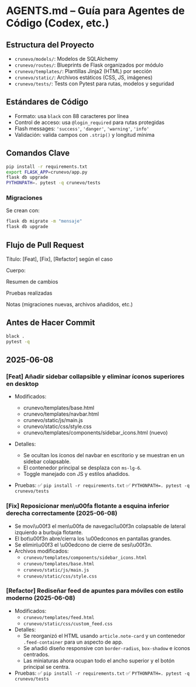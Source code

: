 # AGENTS.md – Guía para Agentes de Código (Codex, etc.)

## Estructura del Proyecto
- `crunevo/models/`: Modelos de SQLAlchemy
- `crunevo/routes/`: Blueprints de Flask organizados por módulo
- `crunevo/templates/`: Plantillas Jinja2 (HTML) por sección
- `crunevo/static/`: Archivos estáticos (CSS, JS, imágenes)
- `crunevo/tests/`: Tests con Pytest para rutas, modelos y seguridad

## Estándares de Código
- Formato: usa `black` con 88 caracteres por línea
- Control de acceso: usa `@login_required` para rutas protegidas
- Flash messages: `'success'`, `'danger'`, `'warning'`, `'info'`
- Validación: valida campos con `.strip()` y longitud mínima

## Comandos Clave
```bash
pip install -r requirements.txt
export FLASK_APP=crunevo/app.py
flask db upgrade
PYTHONPATH=. pytest -q crunevo/tests
```

### Migraciones
Se crean con:

```bash
flask db migrate -m "mensaje"
flask db upgrade
```

## Flujo de Pull Request
Título: [Feat], [Fix], [Refactor] según el caso

Cuerpo:

Resumen de cambios

Pruebas realizadas

Notas (migraciones nuevas, archivos añadidos, etc.)

## Antes de Hacer Commit
```bash
black .
pytest -q
```

## 2025-06-08

### [Feat] Añadir sidebar collapsible y eliminar íconos superiores en desktop

- Modificados:
  - crunevo/templates/base.html
  - crunevo/templates/navbar.html
  - crunevo/static/js/main.js
  - crunevo/static/css/style.css
  - crunevo/templates/components/sidebar_icons.html (nuevo)

- Detalles:
  - Se ocultan los íconos del navbar en escritorio y se muestran en un sidebar colapsable.
  - El contenedor principal se desplaza con `ms-lg-6`.
  - Toggle manejado con JS y estilos añadidos.

- Pruebas:
  ✅ `pip install -r requirements.txt`
  ✅ `PYTHONPATH=. pytest -q crunevo/tests`

### [Fix] Reposicionar men\u00fa flotante a esquina inferior derecha correctamente (2025-06-08)

- Se movi\u00f3 el men\u00fa de navegaci\u00f3n colapsable de lateral izquierdo a burbuja flotante.
- El bot\u00f3n abre/cierra los \u00edconos en pantallas grandes.
- Se elimin\u00f3 el \u00edcono de cierre de sesi\u00f3n.
- Archivos modificados:
  - `crunevo/templates/components/sidebar_icons.html`
  - `crunevo/templates/base.html`
  - `crunevo/static/js/main.js`
  - `crunevo/static/css/style.css`

### [Refactor] Rediseñar feed de apuntes para móviles con estilo moderno (2025-06-08)
- Modificados:
  - `crunevo/templates/feed.html`
  - `crunevo/static/css/custom_feed.css`
- Detalles:
  - Se reorganizó el HTML usando `article.note-card` y un contenedor `.feed-container` para un aspecto de app.
  - Se añadió diseño responsive con `border-radius`, `box-shadow` e íconos centrados.
  - Las miniaturas ahora ocupan todo el ancho superior y el botón principal se centra.
- Pruebas:
  ✅ `pip install -r requirements.txt`
  ✅ `PYTHONPATH=. pytest -q crunevo/tests`
